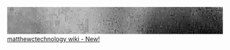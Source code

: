 <img src="/images/banner.jpg" alt="matthewctechnology">
<a href="https:/matthewctechnology/matthewctechnology/wiki">matthewctechnology wiki - New!</a>
